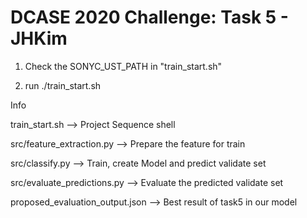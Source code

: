 # DCASE 2020 Challenge: Task 5 - JHKim

1. Check the SONYC_UST_PATH in "train_start.sh"

2. run ./train_start.sh


Info

train_start.sh --> Project Sequence shell

src/feature_extraction.py --> Prepare the feature for train

src/classify.py --> Train, create Model and predict validate set

src/evaluate_predictions.py --> Evaluate the predicted validate set

proposed_evaluation_output.json --> Best result of task5 in our model
